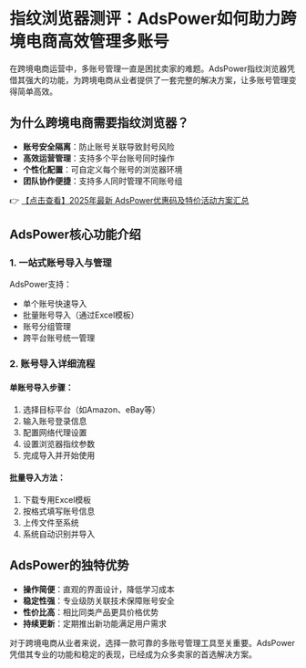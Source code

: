 # 指纹浏览器测评：AdsPower如何助力跨境电商高效管理多账号

在跨境电商运营中，多账号管理一直是困扰卖家的难题。AdsPower指纹浏览器凭借其强大的功能，为跨境电商从业者提供了一套完整的解决方案，让多账号管理变得简单高效。

## 为什么跨境电商需要指纹浏览器？

- **账号安全隔离**：防止账号关联导致封号风险
- **高效运营管理**：支持多个平台账号同时操作
- **个性化配置**：可自定义每个账号的浏览器环境
- **团队协作便捷**：支持多人同时管理不同账号组

👉 [【点击查看】2025年最新 AdsPower优惠码及特价活动方案汇总](https://bit.ly/adspower_free)

## AdsPower核心功能介绍

### 1. 一站式账号导入与管理

AdsPower支持：
- 单个账号快速导入
- 批量账号导入（通过Excel模板）
- 账号分组管理
- 跨平台账号统一管理

### 2. 账号导入详细流程

#### 单账号导入步骤：
1. 选择目标平台（如Amazon、eBay等）
2. 输入账号登录信息
3. 配置网络代理设置
4. 设置浏览器指纹参数
5. 完成导入并开始使用

#### 批量导入方法：
1. 下载专用Excel模板
2. 按格式填写账号信息
3. 上传文件至系统
4. 系统自动识别并导入

## AdsPower的独特优势

- **操作简便**：直观的界面设计，降低学习成本
- **稳定性强**：专业级防关联技术保障账号安全
- **性价比高**：相比同类产品更具价格优势
- **持续更新**：定期推出新功能满足用户需求

对于跨境电商从业者来说，选择一款可靠的多账号管理工具至关重要。AdsPower凭借其专业的功能和稳定的表现，已经成为众多卖家的首选解决方案。